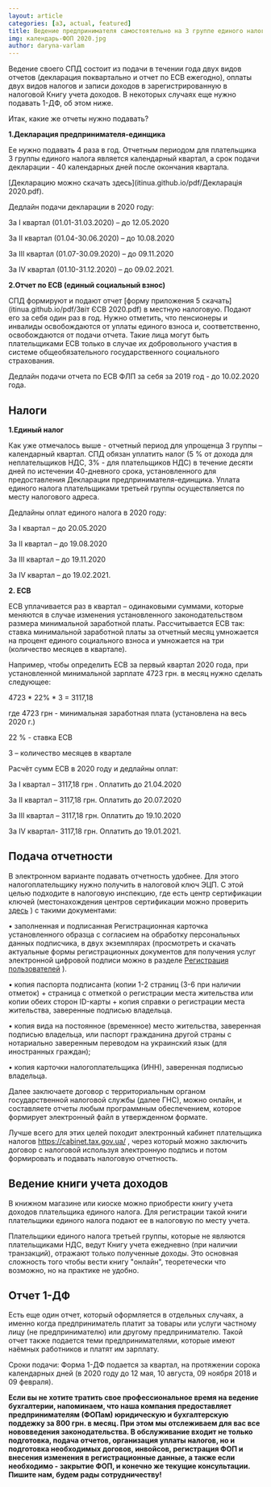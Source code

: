 ```yaml
---
layout: article
categories: [a3, actual, featured]
title: Ведение предпринимателя самостоятельно на 3 группе единого налога 2020
img: календарь-ФОП 2020.jpg
author: daryna-varlam 
--- 
```

Ведение своего СПД состоит из подачи в течении года двух видов отчетов (декларация поквартально и отчет по ЕСВ ежегодно), 
оплаты двух видов налогов и записи доходов в зарегистрированную в налоговой Книгу учета доходов. 
В некоторых случаях еще нужно подавать 1-ДФ, об этом ниже.

Итак, какие же отчеты нужно подавать?



**1.Декларация предпринимателя-единщика**

Ее нужно подавать 4 раза в год. Отчетным периодом для плательщика 3 группы единого налога является календарный квартал, 
а срок подачи декларации - 40 календарных дней после окончания квартала.

[Декларацию можно скачать здесь](itinua.github.io/pdf/Декларація 2020.pdf).

Дедлайн подачи декларации в 2020 году:

За І квартал (01.01-31.03.2020) – до 12.05.2020

За ІІ квартал (01.04-30.06.2020) – до 10.08.2020

За ІІІ квартал (01.07-30.09.2020) – до 09.11.2020

За ІV квартал (01.10-31.12.2020) – до 09.02.2021.


**2.Отчет по ЕСВ (единый социальный взнос)**

СПД формируют и подают  отчет [форму приложения 5 скачать](itinua.github.io/pdf/Звіт ЄСВ 2020.pdf) в местную налоговую. Подают его за себя один раз в год. Нужно отметить, что пенсионеры и инвалиды освобождаются от уплаты единого взноса и, соответственно, освобождаются от подачи отчета. Такие лица могут быть плательщиками ЕСВ только в случае их добровольного участия в системе общеобязательного государственного социального страхования. 

Дедлайн подачи отчета по ЕСВ ФЛП за себя за 2019 год  - до 10.02.2020 года.

## Налоги

**1.Единый налог**

Как уже отмечалось выше - отчетный период для упрощенца 3 группы – календарный квартал. СПД обязан уплатить налог (5 % от дохода для неплательщиков НДС, 3% - для плательщиков НДС) в течение десяти дней по истечении 40-дневного срока, установленного для предоставления Декларации предпринимателя-единщика. Уплата единого налога плательщиками третьей группы осуществляется по месту налогового адреса.

Дедлайны оплат единого налога в 2020 году:

За І квартал – до 20.05.2020

За ІІ квартал – до 19.08.2020

За ІІІ квартал – до 19.11.2020

За ІV квартал – до 19.02.2021.


**2. ЕСВ**

ЕСВ уплачивается раз в квартал – одинаковыми суммами, которые меняются в случае изменения установленного законодательством 
размера минимальной заработной платы. Рассчитывается ЕСВ так: ставка минимальной заработной платы за отчетный месяц умножается
на процент единого социального взноса и умножается на три (количество месяцев в квартале). 

Например, чтобы определить ЕСВ за первый квартал 2020 года, при установленной минимальной зарплате 4723 грн. в месяц нужно сделать следующее:

 4723 * 22% * 3 = 3117,18 

где 4723 грн - минимальная заработная плата (установлена на весь 2020 г.)

22 % - ставка ЕСВ

3 – количество месяцев в квартале

Расчёт сумм ЕСВ в 2020 году и дедлайны оплат:

За І квартал – 3117,18 грн . Оплатить до 21.04.2020

За ІІ квартал – 3117,18 грн. Оплатить до 20.07.2020

За ІІІ квартал – 3117,18 грн. Оплатить до 19.10.2020

За ІV квартал- 3117,18 грн. Оплатить до 19.01.2021.


## Подача отчетности

В электронном варианте подавать отчетность удобнее. Для этого налогоплательщику нужно получить в налоговой ключ ЭЦП. 
С этой целью подходите в налоговую инспекцию, где есть центр сертификации ключей (местонахождения центров сертификации можно проверить [здесь](https://acskidd.gov.ua/etrusted-services) ) с такими документами:

• заполненная и подписанная Регистрационная карточка установленного образца с согласием на обработку персональных данных подписчика, в двух экземплярах (просмотреть и скачать актуальные формы регистрационных документов для получения услуг электронной цифровой подписи можно в разделе [Регистрация пользователей](https://acskidd.gov.ua/fiz_osoba) ).

• копия паспорта подписанта (копии 1-2 страниц (3-6 при наличии отметок) + страница с отметкой о регистрации места 
жительства или копии обеих сторон ID-карты + копия справки о регистрации места жительства, заверенные подписью владельца.

• копия вида на постоянное (временное) место жительства, заверенная подписью владельца, или паспорт гражданина другой 
страны с нотариально заверенным переводом на украинский язык (для иностранных граждан);

• копия карточки налогоплательщика (ИНН), заверенная подписью владельца.

Далее заключаете договор с территориальным органом государственной налоговой службы (далее ГНС), можно онлайн, и составляете отчеты любым программным обеспечением, которое формирует электронный файл в утвержденном формате. 

Лучше всего для этих целей походит электронный кабинет плательщика налогов https://cabinet.tax.gov.ua/ , через который можно заключить договор с налоговой используя электронную подпись и потом формировать и подавать налоговую отчетность.

## Ведение книги учета доходов
В книжном магазине или киоске можно приобрести книгу учета доходов плательщика единого налога. Для регистрации
такой книги плательщики единого налога подают ее в налоговую по месту учета.

Плательщики единого налога третьей группы, которые не являются плательщиками НДС, ведут Книгу учета  ежедневно 
(при наличии транзакций), отражают только полученные доходы. Это основная сложность того чтобы вести книгу "онлайн", теоретечески что возможно, но на практике не удобно.

## Отчет 1-ДФ

Есть еще один отчет, который оформляется в отдельных случаях, а именно когда предприниматель платит за товары или услуги частному лицу (не предпринимателю) или другому предпринимателю. Такой отчет также подается теми предпринимателями, которые имеют наёмных работников и платят им зарплату.

Сроки подачи: Форма 1-ДФ подается за квартал, на протяжении сорока календарных дней (в 2020 году до 12 мая, 10 августа, 09 ноября 2018 и 09 февраля). 

**Если вы не хотите тратить свое профессиональное время на ведение бухгалтерии, напоминаем, что наша компания предоставляет предпринимателям (ФОПам) юридическую и бухгалтерскую поддежку за 800 грн. в месяц. При этом мы отслеживаем для вас все нововведения законодательства. В обслуживание входит не только подготовка, подача отчетов, организация уплаты налогов, но и подготовка необходимых договов, инвойсов, регистрация ФОП и внесения изменения в регистрационные данные, а также если необходимо - закрытие ФОП, и конечно же текущие консультации. Пишите нам, будем рады сотрудничеству!**

